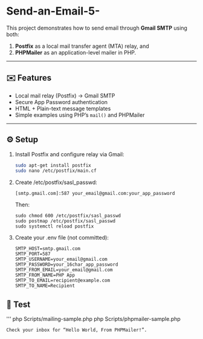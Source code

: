 # Send-an-Email-5-

This project demonstrates how to send email through **Gmail SMTP** using both:
1. **Postfix** as a local mail transfer agent (MTA) relay, and  
2. **PHPMailer** as an application-level mailer in PHP.

---

## ✉️ Features
- Local mail relay (Postfix) → Gmail SMTP  
- Secure App Password authentication  
- HTML + Plain-text message templates  
- Simple examples using PHP’s `mail()` and PHPMailer  

---

## ⚙️ Setup
1. Install Postfix and configure relay via Gmail:
   ```bash
   sudo apt-get install postfix
   sudo nano /etc/postfix/main.cf
   ```

2. Create /etc/postfix/sasl_passwd:
   ```
   [smtp.gmail.com]:587 your_email@gmail.com:your_app_password
   ```
   Then:
   ```
   sudo chmod 600 /etc/postfix/sasl_passwd
   sudo postmap /etc/postfix/sasl_passwd
   sudo systemctl reload postfix
   ```

3. Create your .env file (not committed):
   ```
   SMTP_HOST=smtp.gmail.com
   SMTP_PORT=587
   SMTP_USERNAME=your_email@gmail.com
   SMTP_PASSWORD=your_16char_app_password
   SMTP_FROM_EMAIL=your_email@gmail.com
   SMTP_FROM_NAME=PHP App
   SMTP_TO_EMAIL=recipient@example.com
   SMTP_TO_NAME=Recipient
   ```

## 🧪 Test
   '''
   php Scripts/mailing-sample.php
   php Scripts/phpmailer-sample.php
   ```
Check your inbox for “Hello World, From PHPMailer!”.
